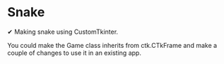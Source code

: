 # Snake
✔ Making snake using CustomTkinter.

You could make the Game class inherits from ctk.CTkFrame and make a couple of changes to use it in an existing app.
